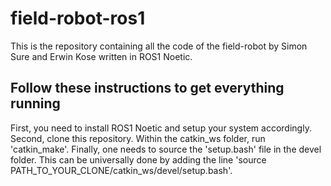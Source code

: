 # field-robot-ros1
This is the repository containing all the code of the field-robot by Simon Sure and Erwin Kose written in ROS1 Noetic.

## Follow these instructions to get everything running
First, you need to install ROS1 Noetic and setup your system accordingly. Second, clone this repository. Within the catkin_ws folder, run 'catkin_make'. Finally, one needs to source the 'setup.bash' file in the devel folder. This can be universally done by adding the line 'source PATH_TO_YOUR_CLONE/catkin_ws/devel/setup.bash'.
